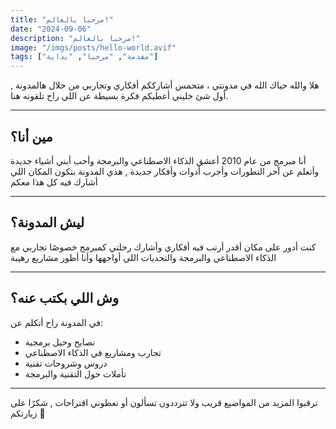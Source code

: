 ```yaml
---
title: "مرحبا بالعالم!"
date: "2024-09-06"
description: "مرحبا بالعالم!"
image: "/imgs/posts/hello-world.avif"
tags: ["مقدمة", "مرحبا", "بداية"]
---
```


هلا والله حياك الله في مدونتي ، متحمس أشارككم أفكاري وتجاربي من خلال هالمدونة , أول شئ خليني أعطيكم فكرة بسيطة عن اللي راح تلقونه هنا.

---

## مين أنا؟

أنا مبرمج من عام 2010 أعشق الذكاء الاصطناعي والبرمجة وأحب أبني أشياء جديدة وأتعلم عن آخر التطورات وأجرب أدوات وأفكار جديدة , هذي المدونة بتكون المكان اللي أشارك فيه كل هذا معكم

---

## ليش المدونة؟

كنت أدور على مكان أقدر أرتب فيه أفكاري وأشارك رحلتي كمبرمج خصوصًا تجاربي مع الذكاء الاصطناعي والبرمجة والتحديات اللي أواجهها وأنا أطور مشاريع رهيبة

---

## وش اللي بكتب عنه؟

في المدونة راح أتكلم عن:

-   نصايح وحيل برمجية
-   تجارب ومشاريع في الذكاء الاصطناعي
-   دروس وشروحات تقنية
-   تأملات حول التقنية والبرمجة

---

ترقبوا المزيد من المواضيع قريب ولا تترددون تسألون أو تعطوني اقتراحات , شكرًا على زيارتكم 🤗
